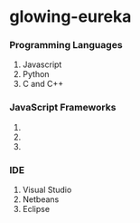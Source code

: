 # glowing-eureka

### Programming Languages
1. Javascript
2. Python
3. C and C++

### JavaScript Frameworks
1.
2. 
3.

### IDE
1. Visual Studio
2. Netbeans
3. Eclipse